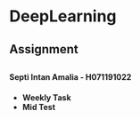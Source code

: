 # DeepLearning
<h2> Assignment <h2>
  
  <h4> Septi Intan Amalia - H071191022 <h4>
  
 * Weekly Task 
 * Mid Test
  
